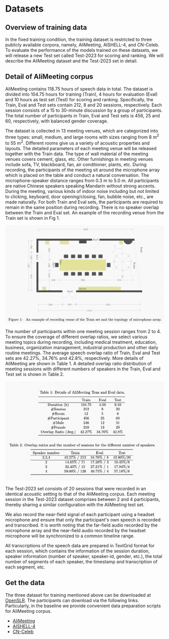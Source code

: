 # Datasets
## Overview of training data
In the fixed training condition, the training dataset is restricted to three publicly available corpora, namely, AliMeeting, AISHELL-4, and CN-Celeb. To evaluate the performance of the models trained on these datasets, we will release a new Test set called Test-2023 for scoring and ranking. We will describe the AliMeeting dataset and the Test-2023 set in detail.
## Detail of AliMeeting corpus
AliMeeting contains 118.75 hours of speech data in total. The dataset is divided into 104.75 hours for training (Train), 4 hours for evaluation (Eval) and 10 hours as test set (Test) for scoring and ranking. Specifically, the Train, Eval and Test sets contain 212, 8 and 20 sessions, respectively. Each session consists of a 15 to 30-minute discussion by a group of participants. The total number of participants in Train, Eval and Test sets is 456, 25 and 60, respectively, with balanced gender coverage.

The dataset is collected in 13 meeting venues, which are categorized into three types: small, medium, and large rooms with sizes ranging from 8 m$^{2}$ to 55 m$^{2}$. Different rooms give us a variety of acoustic properties and layouts. The detailed parameters of each meeting venue will be released together with the Train data. The type of wall material of the meeting venues covers cement, glass, etc. Other furnishings in meeting venues include sofa, TV, blackboard, fan, air conditioner, plants, etc. During recording, the participants of the meeting sit around the microphone array which is placed on the table and conduct a natural conversation. The microphone-speaker distance ranges from 0.3 m to 5.0 m. All participants are native Chinese speakers speaking Mandarin without strong accents. During the meeting, various kinds of indoor noise including but not limited to clicking, keyboard, door opening/closing, fan, bubble noise, etc., are made naturally. For both Train and Eval sets, the participants are required to remain in the same position during recording. There is no speaker overlap between the Train and Eval set. An example of the recording venue from the Train set is shown in Fig 1.

![meeting room](images/meeting_room.png)

The number of participants within one meeting session ranges from 2 to 4. To ensure the coverage of different overlap ratios, we select various meeting topics during recording, including medical treatment, education, business, organization management, industrial production and other daily routine meetings. The average speech overlap ratio of Train, Eval and Test sets are 42.27\%, 34.76\% and 42.8\%, respectively. More details of AliMeeting are shown in Table 1. A detailed overlap ratio distribution of meeting sessions with different numbers of speakers in the Train, Eval and Test set is shown in Table 2.

![dataset detail](images/dataset_details.png)

The Test-2023 set consists of 20 sessions that were recorded in an identical acoustic setting to that of the AliMeeting corpus. Each meeting session in the Test-2023 dataset comprises between 2 and 4 participants, thereby sharing a similar configuration with the AliMeeting test set.

We also record the near-field signal of each participant using a headset microphone and ensure that only the participant's own speech is recorded and transcribed. It is worth noting that the far-field audio recorded by the microphone array and the near-field audio recorded by the headset microphone will be synchronized to a common timeline range.

All transcriptions of the speech data are prepared in TextGrid format for each session, which contains the information of the session duration, speaker information (number of speaker, speaker-id, gender, etc.), the total number of segments of each speaker, the timestamp and transcription of each segment, etc.
## Get the data
The three dataset for training mentioned above can be downloaded at [OpenSLR](https://openslr.org/resources.php). The participants can download via the following links. Particularly, in the baseline we provide convenient data preparation scripts for AliMeeting corpus.
- [AliMeeting](https://openslr.org/119/)
- [AISHELL-4](https://openslr.org/111/)
- [CN-Celeb](https://openslr.org/82/)